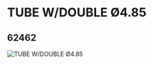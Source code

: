 # TUBE W/DOUBLE Ø4.85
## 62462
![TUBE W/DOUBLE Ø4.85](https://lc-www-live-s.legocdn.com/media/bricks/5/2/4526981.jpg)